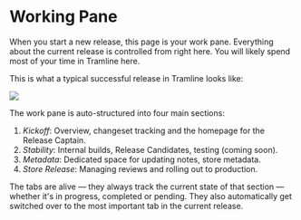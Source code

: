 # Working Pane

When you start a new release, this page is your work pane. Everything about the current release is controlled from right here. You will likely spend most of your time in Tramline here.

This is what a typical successful release in Tramline looks like:

![](/img/live-release.png)

The work pane is auto-structured into four main sections:

1. *Kickoff*: Overview, changeset tracking and the homepage for the Release Captain.
2. *Stability*: Internal builds, Release Candidates, testing (coming soon).
3. *Metadata*: Dedicated space for updating notes, store metadata.
4. *Store Release*: Managing reviews and rolling out to production.

The tabs are alive — they always track the current state of that section — whether it's in progress, completed or pending. They also automatically get switched over to the most important tab in the current release.

